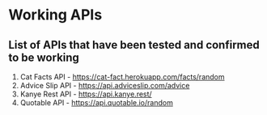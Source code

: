 # Working APIs

## List of APIs that have been tested and confirmed to be working

1. Cat Facts API - https://cat-fact.herokuapp.com/facts/random
2. Advice Slip API - https://api.adviceslip.com/advice
3. Kanye Rest API - https://api.kanye.rest/
4. Quotable API - https://api.quotable.io/random